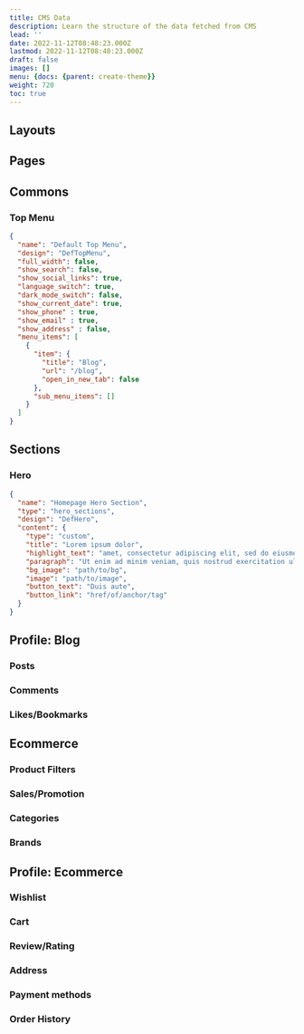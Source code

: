 ```yaml
---
title: CMS Data
description: Learn the structure of the data fetched from CMS
lead: ''
date: 2022-11-12T08:48:23.000Z
lastmod: 2022-11-12T08:48:23.000Z
draft: false
images: []
menu: {docs: {parent: create-theme}}
weight: 720
toc: true
---
```


## Layouts

## Pages

## Commons

### Top Menu

```json
{
  "name": "Default Top Menu",
  "design": "DefTopMenu",
  "full_width": false,
  "show_search": false,
  "show_social_links": true,
  "language_switch": true,
  "dark_mode_switch": false,
  "show_current_date": true,
  "show_phone" : true,
  "show_email" : true,
  "show_address" : false,
  "menu_items": [
    {
      "item": {
        "title": "Blog",
        "url": "/blog",
        "open_in_new_tab": false
      },
      "sub_menu_items": []
    }
  ]
}
```

## Sections

### Hero

```json
{
  "name": "Homepage Hero Section",
  "type": "hero_sections",
  "design": "DefHero",
  "content": {
    "type": "custom",
    "title": "Lorem ipsum dolor",
    "highlight_text": "amet, consectetur adipiscing elit, sed do eiusmod",
    "paragraph": "Ut enim ad minim veniam, quis nostrud exercitation ullamco laboris nisi ut aliquip ex ea commodo consequat.",
    "bg_image": "path/to/bg",
    "image": "path/to/image",
    "button_text": "Duis aute",
    "button_link": "href/of/anchor/tag"
  }
}
```

## Profile: Blog

### Posts

### Comments

### Likes/Bookmarks

## Ecommerce

### Product Filters

### Sales/Promotion

### Categories

### Brands

## Profile: Ecommerce

### Wishlist

### Cart

### Review/Rating

### Address

### Payment methods

### Order History

### 
